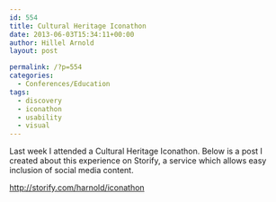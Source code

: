 ```yaml
---
id: 554
title: Cultural Heritage Iconathon
date: 2013-06-03T15:34:11+00:00
author: Hillel Arnold
layout: post

permalink: /?p=554
categories:
  - Conferences/Education
tags:
  - discovery
  - iconathon
  - usability
  - visual
---
```

Last week I attended a Cultural Heritage Iconathon. Below is a post I created about this experience on Storify, a service which allows easy inclusion of social media content.
  
<!--more-->

http://storify.com/harnold/iconathon